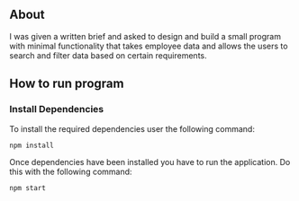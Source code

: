 ## About
I was given a written brief and asked to design and build a small program with minimal functionality that takes employee data and allows the users to search and filter data based on certain requirements. 

## How to run program

### Install Dependencies

To install the required dependencies user the following command:

`npm install`

Once dependencies have been installed you have to run the application. Do this with the following command:

`npm start`
